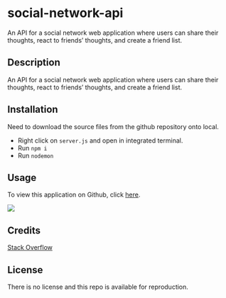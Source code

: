 # social-network-api

An API for a social network web application where users can share their thoughts, react to friends’ thoughts, and create a friend list.

## Description

An API for a social network web application where users can share their thoughts, react to friends’ thoughts, and create a friend list.

## Installation

Need to download the source files from the github repository onto local.

- Right click on `server.js` and open in integrated terminal.
- Run `npm i`
- Run `nodemon`

## Usage

To view this application on Github, click [here](https://github.com/GarrettAnderson/social-network-api).

![](public/assets/images/screenshot.png)

## Credits

[Stack Overflow](https://stackoverflow.com/questions/70724966/how-to-use-getter-or-setter-with-mongoose-timestamps)

## License

There is no license and this repo is available for reproduction.
